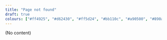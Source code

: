 ```yaml
---
title: "Page not found"
draft: true
colours: ["#ff4925", "#d62430", "#ff5d24", "#bb110c", "#a90500", "#890a08", "#ff5400"]
---
```



(No content)